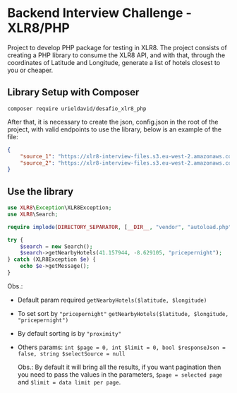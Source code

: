 # Backend Interview Challenge - XLR8/PHP
Project to develop PHP package for testing in XLR8. The project consists of creating a PHP library to consume the XLR8 API, and with that, through the coordinates of Latitude and Longitude, generate a list of hotels closest to you or cheaper.

## Library Setup with Composer
```shell
composer require urieldavid/desafio_xlr8_php
```
After that, it is necessary to create the json, config.json in the root of the project, with valid endpoints to use the library, below is an example of the file:
```json
{
    "source_1": "https://xlr8-interview-files.s3.eu-west-2.amazonaws.com/source_1.json",
    "source_2": "https://xlr8-interview-files.s3.eu-west-2.amazonaws.com/source_2.json"
}
```

## Use the library

```php
use XLR8\Exception\XLR8Exception;
use XLR8\Search;

require implode(DIRECTORY_SEPARATOR, [__DIR__, "vendor", "autoload.php"]);

try {
    $search = new Search();
    $search->getNearbyHotels(41.157944, -8.629105, "pricepernight");
} catch (XLR8Exception $e) {
    echo $e->getMessage();
}
```

Obs.:
- Default param required `getNearbyHotels($latitude, $longitude)`
- To set sort by `"pricepernight"` `getNearbyHotels($latitude, $longitude, "pricepernight")`
- By default sorting is by `"proximity"`
- Others params: `int $page = 0, int $limit = 0, bool $responseJson = false, string $selectSource = null`

  Obs.: By default it will bring all the results, if you want pagination then you need to pass the values ​​in the parameters, `$page = selected page` and `$limit = data limit per page`.
